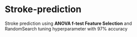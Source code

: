 # Stroke-prediction
Stroke prediction using **ANOVA f-test Feature Selection** and RandomSearch tuning hyperparameter 
with 97% accuracy

